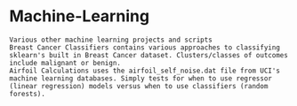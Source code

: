 # Machine-Learning
	Various other machine learning projects and scripts
	Breast Cancer Classifiers contains various approaches to classifying sklearn's built in Breast Cancer dataset. Clusters/classes of outcomes include malignant or benign.
	Airfoil Calculations uses the airfoil_self_noise.dat file from UCI's machine learning databases. Simply tests for when to use regressor (linear regression) models versus when to use classifiers (random forests).
